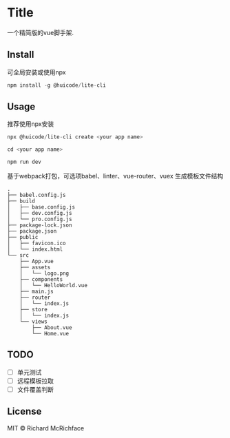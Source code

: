 # Title

一个精简版的vue脚手架.

## Install
可全局安装或使用npx

```js
npm install -g @huicode/lite-cli 
```

## Usage
推荐使用npx安装

```js
npx @huicode/lite-cli create <your app name>

cd <your app name>

npm run dev
```
基于webpack打包，可选项babel、linter、vue-router、vuex
生成模板文件结构
```
.
├── babel.config.js
├── build
│   ├── base.config.js
│   ├── dev.config.js
│   └── pro.config.js
├── package-lock.json
├── package.json
├── public
│   ├── favicon.ico
│   └── index.html
└── src
    ├── App.vue
    ├── assets
    │   └── logo.png
    ├── components
    │   └── HelloWorld.vue
    ├── main.js
    ├── router
    │   └── index.js
    ├── store
    │   └── index.js
    └── views
        ├── About.vue
        └── Home.vue
```


## TODO
- [ ] 单元测试
- [ ] 远程模板拉取
- [ ] 文件覆盖判断

## License

MIT © Richard McRichface